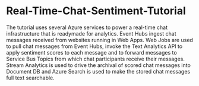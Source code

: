 # Real-Time-Chat-Sentiment-Tutorial
The tutorial uses several Azure services to power a real-time chat infrastructure that is readymade for analytics. Event Hubs ingest chat messages received from websites running in Web Apps. Web Jobs are used to pull chat messages from Event Hubs, invoke the Text Analytics API to apply sentiment scores to each message and to forward messages to Service Bus Topics from which chat participants receive their messages. Stream Analytics is used to drive the archival of scored chat messages into Document DB and Azure Search is used to make the stored chat messages full text searchable. 
